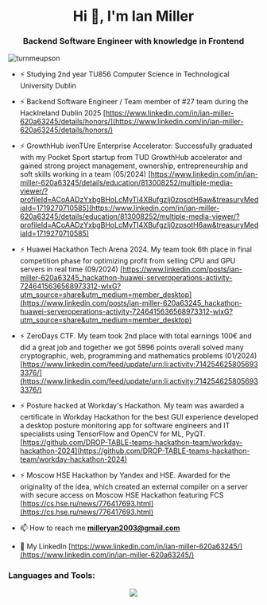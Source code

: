 <h1 align="center">Hi 👋, I'm Ian Miller</h1>
<h3 align="center">Backend Software Engineer with knowledge in Frontend</h3>

<p align="left"> <img src="https://komarev.com/ghpvc/?username=turnmeupson&label=Profile%20views&color=0e75b6&style=flat" alt="turnmeupson" /> </p>

- ⚡ Studying 2nd year TU856 Computer Science in Technological University Dublin
- ⚡ Backend Software Engineer / Team member of #27 team during the HackIreland Dublin 2025  [https://www.linkedin.com/in/ian-miller-620a63245/details/honors/](https://www.linkedin.com/in/ian-miller-620a63245/details/honors/)
- ⚡ GrowthHub ivenTUre Enterprise Accelerator: Successfully graduated with my Pocket Sport startup from TUD GrowthHub accelerator and gained strong project management, ownership, entrepreneurship and soft skills working in a team (05/2024) [https://www.linkedin.com/in/ian-miller-620a63245/details/education/813008252/multiple-media-viewer/?profileId=ACoAADzYxbgBHoLcMyTI4XBufgzIj0zpsotH6aw&treasuryMediaId=1719270710585](https://www.linkedin.com/in/ian-miller-620a63245/details/education/813008252/multiple-media-viewer/?profileId=ACoAADzYxbgBHoLcMyTI4XBufgzIj0zpsotH6aw&treasuryMediaId=1719270710585)
- ⚡ Huawei Hackathon Tech Arena 2024. My team took 6th place in final competition phase for optimizing profit from selling CPU and GPU servers in real time (09/2024) [https://www.linkedin.com/posts/ian-miller-620a63245_hackathon-huawei-serveroperations-activity-7246415636568973312-wlxG?utm_source=share&utm_medium=member_desktop](https://www.linkedin.com/posts/ian-miller-620a63245_hackathon-huawei-serveroperations-activity-7246415636568973312-wlxG?utm_source=share&utm_medium=member_desktop)
- ⚡ ZeroDays CTF. My team took 2nd place with total earnings 100€ and did a great job and together we got 5996 points overall solved many cryptographic, web, programming and mathematics problems (01/2024) [https://www.linkedin.com/feed/update/urn:li:activity:7142546258056933376/](https://www.linkedin.com/feed/update/urn:li:activity:7142546258056933376/)
- ⚡ Posture hacked at Workday's Hackathon. My team was awarded a certificate in Workday Hackathon for the best GUI experience developed a desktop posture monitoring app for software engineers and IT specialists using TensorFlow and OpenCV for ML, PyQT. [https://github.com/DROP-TABLE-teams-hackathon-team/workday-hackathon-2024](https://github.com/DROP-TABLE-teams-hackathon-team/workday-hackathon-2024)
- ⚡ Moscow HSE Hackathon by Yandex and HSE. Awarded for the originality of the idea, which created an external compiler on a server with secure access on Moscow HSE Hackathon featuring FCS [https://cs.hse.ru/news/776417693.html](https://cs.hse.ru/news/776417693.html)

- 📫 How to reach me **milleryan2003@gmail.com**

- 📄 My LinkedIn [https://www.linkedin.com/in/ian-miller-620a63245/](https://www.linkedin.com/in/ian-miller-620a63245/)

<h3 align="left">Languages and Tools:</h3>
<p align="center">
  <a href="https://skillicons.dev">
    <img src="https://skillicons.dev/icons?i=golang,python,js,c,django,react,php,linux,ubuntu,docker,kubernetes,postgres,mysql,redis,nginx,aws,azure,postman,bash,git,vim" />
  </a>
</p>
